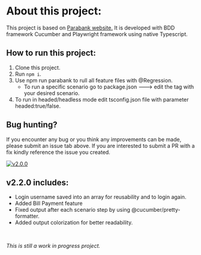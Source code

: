 # About this project:
This project is based on [Parabank website.](https://parabank-automation.com) It is developed with BDD framework Cucumber and Playwright framework using native Typescript.


## How to run this project:
1. Clone this project.
2. Run ````npm i````.
3. Use npm run parabank to rull all feature files with @Regression.
   * To run a specific scenario go to package.json ---> edit the tag with your desired scenario.
4. To run in headed/headless mode edit tsconfig.json file with parameter headed:true/false.


## Bug hunting?
If you encounter any bug or you think any improvements can be made, please submit an issue tab above. If you are interested to submit a PR with a fix kindly reference the issue you created.
<br>

[![v2.0.0](https://github.com/najeeb1023/parabank-automation/actions/workflows/release.yaml/badge.svg)](https://github.com/najeeb1023/parabank-automation/actions)
## v2.2.0 includes:
* Login username saved into an array for reusability and to login again.
* Added Bill Payment feature
* Fixed output after each scenario step by using @cucumber/pretty-formatter.
* Added output colorization for better readability.

<br>

*This is still a work in progress project.*